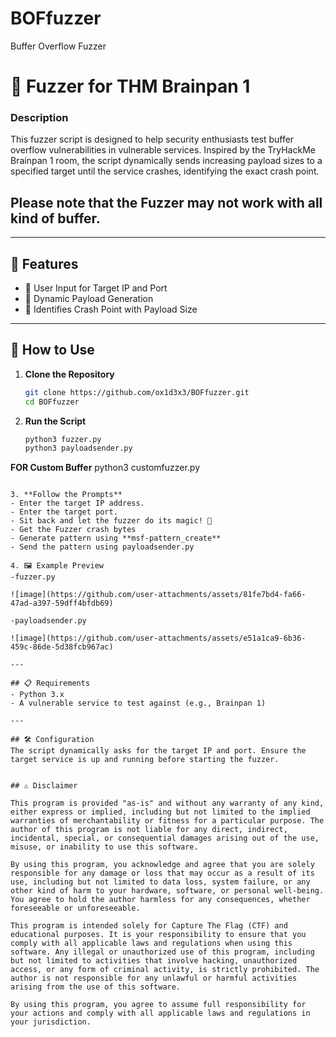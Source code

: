 # BOFfuzzer
Buffer Overflow Fuzzer 

# 🎯 Fuzzer for THM Brainpan 1

### **Description**
This fuzzer script is designed to help security enthusiasts test buffer overflow vulnerabilities in vulnerable services. Inspired by the TryHackMe Brainpan 1 room, the script dynamically sends increasing payload sizes to a specified target until the service crashes, identifying the exact crash point. 

## Please note that the Fuzzer may not work with all kind of buffer.

---

## 🚀 Features
- 📍 User Input for Target IP and Port
- 🔄 Dynamic Payload Generation
- 🛑 Identifies Crash Point with Payload Size

---

## 📂 How to Use

1. **Clone the Repository**
   ```bash
   git clone https://github.com/ox1d3x3/BOFfuzzer.git
   cd BOFfuzzer
   ```

2. **Run the Script**
   ```bash
   python3 fuzzer.py
   python3 payloadsender.py
  **FOR Custom Buffer**
   python3 customfuzzer.py
   ```

3. **Follow the Prompts**
   - Enter the target IP address.
   - Enter the target port.
   - Sit back and let the fuzzer do its magic! 🚀
   - Get the Fuzzer crash bytes
   - Generate pattern using **msf-pattern_create**
   - Send the pattern using payloadsender.py

4. 🖼️ Example Preview
-fuzzer.py

![image](https://github.com/user-attachments/assets/81fe7bd4-fa66-47ad-a397-59dff4bfdb69)

-payloadsender.py

![image](https://github.com/user-attachments/assets/e51a1ca9-6b36-459c-86de-5d38fcb967ac)

---

## 📋 Requirements
- Python 3.x
- A vulnerable service to test against (e.g., Brainpan 1)

---

## 🛠️ Configuration
The script dynamically asks for the target IP and port. Ensure the target service is up and running before starting the fuzzer.


## ⚠️ Disclaimer

This program is provided "as-is" and without any warranty of any kind, either express or implied, including but not limited to the implied warranties of merchantability or fitness for a particular purpose. The author of this program is not liable for any direct, indirect, incidental, special, or consequential damages arising out of the use, misuse, or inability to use this software.

By using this program, you acknowledge and agree that you are solely responsible for any damage or loss that may occur as a result of its use, including but not limited to data loss, system failure, or any other kind of harm to your hardware, software, or personal well-being. You agree to hold the author harmless for any consequences, whether foreseeable or unforeseeable.

This program is intended solely for Capture The Flag (CTF) and educational purposes. It is your responsibility to ensure that you comply with all applicable laws and regulations when using this software. Any illegal or unauthorized use of this program, including but not limited to activities that involve hacking, unauthorized access, or any form of criminal activity, is strictly prohibited. The author is not responsible for any unlawful or harmful activities arising from the use of this software.

By using this program, you agree to assume full responsibility for your actions and comply with all applicable laws and regulations in your jurisdiction.




